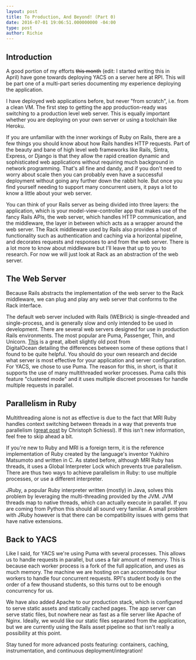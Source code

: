 ```yaml
---
layout: post
title: To Production, And Beyond! (Part 0)
date: 2016-07-01 19:06:51.000000000 -04:00
type: post
author: Richie
---
```

## Introduction

A good portion of my efforts ~~this month~~ (edit: I started writing this in April) have gone towards deploying YACS on a server here at RPI. This will be part one of a multi-part series documenting my experience deploying the application.

I have deployed web applications before, but never "from scratch", i.e. from a clean VM. The first step to getting the app production-ready was switching to a production level web server. This is equally important whether you are deploying on your own server or using a toolchain like Heroku.

If you are unfamiliar with the inner workings of Ruby on Rails, there are a few things you should know about how Rails handles HTTP requests. Part of the beauty and bane of high level web frameworks like Rails, Sintra, Express, or Django is that they allow the rapid creation dynamic and sophisticated web applications without requiring much background in network programming. That's all fine and dandy, and if you don't need to worry about scale then you can probably even have a successful deployment without going any further down the rabbit hole. But once you find yourself needing to support many concurrent users, it pays a lot to know a little about your web server.

You can think of your Rails server as being divided into three layers: the application, which is your model-view-controller app that makes use of the fancy Rails APIs, the web server, which handles HTTP communication, and the middleware, the layer in between which acts as a wrapper around the web server. The Rack middleware used by Rails also provides a host of functionality such as authentication and caching via a horizontal pipeline, and decorates requests and responses to and from the web server. There is a lot more to know about middleware but I'll leave that up to you to research. For now we will just look at Rack as an abstraction of the web server.

## The Web Server

Because Rails abstracts the implementation of the web server to the Rack middleware, we can plug and play any web server that conforms to the Rack interface.

The default web server included with Rails (WEBrick) is single-threaded and single-process, and is generally slow and only intended to be used in development. There are several web servers designed for use in production Rails environments. The most popular are Puma, Passenger, Thin, and Unicorn. [This](https://www.digitalocean.com/community/tutorials/a-comparison-of-rack-web-servers-for-ruby-web-applications) is a great, albeit slightly old post from DigitalOcean detailing the differences between some of these options that I found to be quite helpful. You should do your own research and decide what server is most effective for your application and server configuration. For YACS, we chose to use Puma. The reason for this, in short, is that it supports the use of many multithreaded worker processes. Puma calls this feature "clustered mode" and it uses multiple discreet processes for handle multiple requests in parallel.

## Parallelism in Ruby

Multithreading alone is not as effective is due to the fact that MRI Ruby handles context switching between threads in a way that prevents true parallelism ([great post](http://www.csinaction.com/2014/10/10/multithreading-in-the-mri-ruby-interpreter/) by Christoph Schiessl). If this isn't new information, feel free to skip ahead a bit.

If you're new to Ruby and MRI is a foreign term, it is the reference implementation of Ruby created by the language's inventor Yukihiro Matsumoto and written in C. As stated before, although MRI Ruby has threads, it uses a Global Interpreter Lock which prevents true parallelism. There are thus two ways to achieve parallelism in Ruby: to use multiple processes, or use a different interpreter.

JRuby, a popular Ruby interpreter written (mostly) in Java, solves this problem by leveraging the multi-threading provided by the JVM. JVM threads map to native threads, which can actually execute in parallel. If you are coming from Python this should all sound very familiar. A small problem with JRuby however is that there can be compatibility issues with gems that have native extensions.

## Back to YACS

Like I said, for YACS we're using Puma with several processes. This allows us to handle requests in parallel, but uses a fair amount of memory. This is because each worker process is a fork of the full application, and uses as much memory. The machine we are hosting on can accommodate four workers to handle four concurrent requests. RPI's student body is on the order of a few thousand students, so this turns out to be enough concurrency for us.

We have also added Apache to our production stack, which is configured to serve static assets and statically cached pages. The app server can serve static files, but nowhere near as fast as a file server like Apache of Nginx. Ideally, we would like our static files separated from the application, but we are currently using the Rails asset pipeline so that isn't really a possibility at this point.

Stay tuned for more advanced posts featuring: containers, caching, instrumentation, and continuous deployment/integration!
